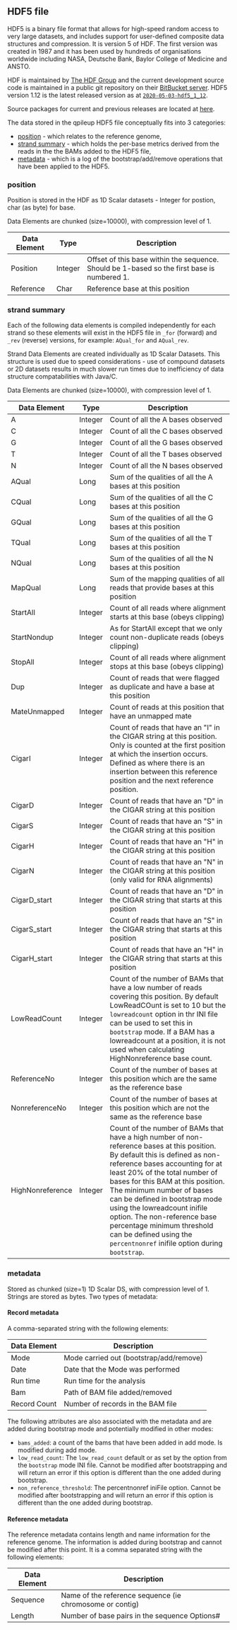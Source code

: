 
## HDF5 file

HDF5 is a binary file format that allows for high-speed random access to 
very large datasets, and includes support for user-defined composite data
structures and compression. It is version 5 of HDF. 
The first version was created in 1987 and it 
has been used by hundreds of organisations worldwide including NASA, 
Deutsche Bank, Baylor College of Medicine and ANSTO.

HDF is maintained by [The HDF Group](https://portal.hdfgroup.org/display/support) and the current
development source code is maintained in a public git repository on their [BitBucket
server](https://bitbucket.hdfgroup.org/projects/HDFFV/repos/hdf5/browse).
HDF5 version 1.12 is the latest released version as at [`2020-05-03-hdf5_1_12`](https://bitbucket.hdfgroup.org/projects/HDFFV/repos/hdf5/browse?at=refs%2Fheads%2Fhdf5_1_12).

Source packages for current and previous releases are located at [here](https://portal.hdfgroup.org/display/support/Downloads).

The data stored in the qpileup HDF5 file conceptually fits into 3 categories:
* [position](#position)  - which relates to the reference genome, 
* [strand summary](#strand-summary) - which holds the per-base metrics derived from the reads in the the BAMs added to the HDF5 file,
* [metadata](#metadata) - which is a log of the bootstrap/add/remove operations that have been applied to the HDF5.

### position

Position is stored in the HDF as 1D Scalar datasets - Integer for postion, char (as byte) for base.

Data Elements are chunked (size=10000), with compression level of 1.

Data Element | Type | Description
----|----|----
Position | Integer | Offset of this base within the sequence. Should be 1-based so the first base is numbered 1.
Reference | Char | Reference base at this position

### strand summary

Each of the following data elements is compiled independently for each
strand so these elements will exist in the HDF5 file in `_for` (forward)
and `_rev` (reverse) versions, for example: `AQual_for` and `AQual_rev`.

Strand Data Elements are created individually as 1D Scalar Datasets. This
structure is used due to speed considerations - use of compound datasets
or 2D datasets results in much slower run times due to inefficiency of data
structure compatabilities with Java/C.

Data Elements are chunked (size=10000), with compression level of 1.

Data Element | Type | Description
----|----|----
A | Integer | Count of all the A bases observed
C | Integer | Count of all the C bases observed
G | Integer | Count of all the G bases observed
T | Integer | Count of all the T bases observed
N | Integer | Count of all the N bases observed
AQual | Long | Sum of the qualities of all the A bases at this position
CQual | Long | Sum of the qualities of all the C bases at this position
GQual | Long | Sum of the qualities of all the G bases at this position
TQual | Long | Sum of the qualities of all the T bases at this position
NQual | Long | Sum of the qualities of all the N bases at this position
MapQual | Long | Sum of the mapping qualities of all reads that provide bases at this position
StartAll | Integer | Count of all reads where alignment starts at this base (obeys clipping)
StartNondup | Integer | As for StartAll except that we only count non-duplicate reads (obeys clipping)
StopAll | Integer | Count of all reads where alignment stops at this base (obeys clipping)
Dup | Integer | Count of reads that were flagged as duplicate and have a base at this position
MateUnmapped | Integer | Count of reads at this position that have an unmapped mate
CigarI | Integer | Count of reads that have an "I" in the CIGAR string at this position. Only is counted at the first position at which the insertion occurs. Defined as where there is an insertion between this reference position and the next reference position.
CigarD | Integer | Count of reads that have an "D" in the CIGAR string at this position
CigarS | Integer | Count of reads that have an "S" in the CIGAR string at this position
CigarH | Integer | Count of reads that have an "H" in the CIGAR string at this position
CigarN | Integer | Count of reads that have an "N" in the CIGAR string at this position (only valid for RNA alignments)
CigarD_start | Integer | Count of reads that have an "D" in the CIGAR string that starts at this position
CigarS_start | Integer | Count of reads that have an "S" in the CIGAR string that starts at this position
CigarH_start | Integer | Count of reads that have an "H" in the CIGAR string that starts at this position
LowReadCount | Integer | Count of the number of BAMs that have a low number of reads covering this position. By default LowReadCOunt is set to 10 but the `lowreadcount` option in thr INI file can be used to set this in `bootstrap` mode. If a BAM has a lowreadcount at a position, it is not used when calculating HighNonreference base count.
ReferenceNo | Integer | Count of the number of bases at this position which are the same as the reference base
NonreferenceNo | Integer | Count of the number of bases at this position which are not the same as the reference base
HighNonreference | Integer | Count of the number of BAMs that have a high number of non-reference bases at this position. By default this is defined as non-reference bases accounting for at least 20% of the total number of bases for this BAM at this position. The minimum number of bases can be defined in bootstrap mode using the lowreadcount inifile option. The non-reference base percentage minimum threshold can be defined using the `percentnonref` inifile option during `bootstrap`.

### metadata

Stored as chunked (size=1) 1D Scalar DS, with compression level of 1.
Strings are stored as bytes. Two types of metadata:

#### Record metadata

A comma-separated string with the following elements:

Data Element | Description
----|----
Mode | Mode carried out (bootstrap/add/remove)
Date | Date that the Mode was performed
Run time | Run time for the analysis
Bam | Path of BAM file added/removed
Record Count | Number of records in the BAM file

The following attributes are also associated with the metadata and are added
during bootstrap mode and potentially modified in other modes:

* `bams_added`: a count of the bams that have been added in add mode. Is modified during add mode.
* `low_read_count`: The `low_read_count` default or as set by the option from the `bootstrap` mode INI file. Cannot be modified after bootstrapping and will return an error if this option is different than the one added during bootstrap.
* `non_reference_threshold`: The percentnonref iniFile option. Cannot be modified after bootstrapping and will return an error if this option is different than the one added during bootstrap.

#### Reference metadata

The reference metadata contains length and name information for the
reference genome. The information is added during bootstrap and cannot be 
modified after this point. It is a comma separated string with the following
elements:

Data Element | Description
----|----
Sequence | Name of the reference sequence (ie chromosome or contig)
Length | Number of base pairs in the sequence Options#

